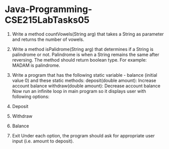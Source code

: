# Java-Programming-CSE215LabTasks05



1. Write a method countVowels(String arg) that takes a String as parameter and returns the
number of vowels.


2. Write a method isPalidrome(String arg) that determines if a String is palindrome or not.
Palindrome is when a String remains the same after reversing. The method should return boolean
type.
For example: MADAM is palindrome.


3. Write a program that has the following static variable - balance (initial value 0) and these
static methods:
deposit(double amount): Increase account balance
withdraw(double amount): Decrease account balance
Now run an infinite loop in main program so it displays user with following options:
1. Deposit
2. Withdraw
3. Balance
4. Exit
Under each option, the program should ask for appropriate user input (i.e. amount to deposit).
